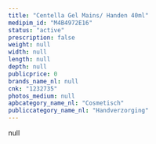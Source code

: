 ```yaml
---
title: "Centella Gel Mains/ Handen 40ml"
medipim_id: "M4B4972E16"
status: "active"
prescription: false
weight: null
width: null
length: null
depth: null
publicprice: 0
brands_name_nl: null
cnk: "1232735"
photos_medium: null
apbcategory_name_nl: "Cosmetisch"
publiccategory_name_nl: "Handverzorging"
---
```

null

